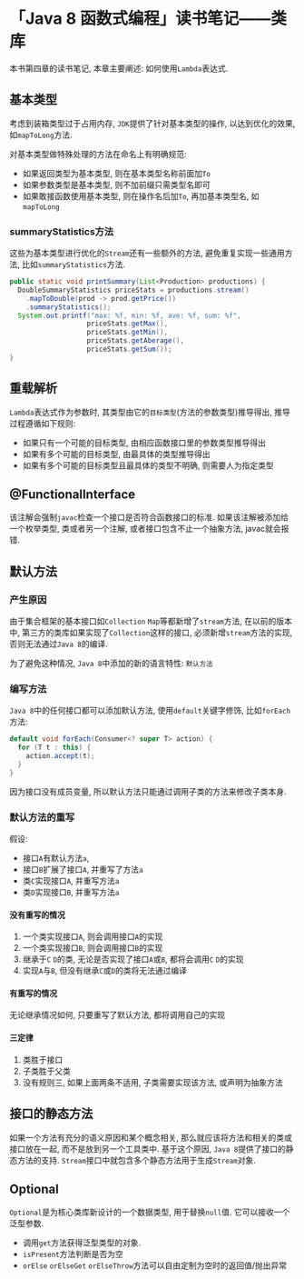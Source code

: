 # 「Java 8 函数式编程」读书笔记——类库

本书第四章的读书笔记, 本章主要阐述: 如何使用`Lambda`表达式. 

## 基本类型

考虑到装箱类型过于占用内存, `JDK`提供了针对基本类型的操作, 以达到优化的效果, 如`mapToLong`方法.

对基本类型做特殊处理的方法在命名上有明确规范:

- 如果返回类型为基本类型, 则在基本类型名称前面加`To`
- 如果参数类型是基本类型, 则不加前缀只需类型名即可
- 如果敢接函数使用基本类型, 则在操作名后加`To`, 再加基本类型名, 如`mapToLong`

### summaryStatistics方法

这些为基本类型进行优化的`Stream`还有一些额外的方法, 避免重复实现一些通用方法, 比如`summaryStatistics`方法.

```java
public static void printSummary(List<Production> productions) {
  DoubleSummaryStatistics priceStats = productions.stream()
    .mapToDouble(prod -> prod.getPrice())
    .summaryStatistics();
  System.out.printf("max: %f, min: %f, ave: %f, sum: %f",
                   priceStats.getMax(),
                   priceStats.getMin(),
                   priceStats.getAberage(),
                   priceStats.getSum());
}
```

## 重载解析

`Lambda`表达式作为参数时, 其类型由它的`目标类型`(方法的参数类型)推导得出, 推导过程遵循如下规则:

- 如果只有一个可能的目标类型, 由相应函数接口里的参数类型推导得出
- 如果有多个可能的目标类型, 由最具体的类型推导得出
- 如果有多个可能的目标类型且最具体的类型不明确, 则需要人为指定类型

## @FunctionalInterface

该注解会强制`javac`检查一个接口是否符合函数接口的标准. 如果该注解被添加给一个枚举类型, 类或者另一个注解, 或者接口包含不止一个抽象方法, javac就会报错.

## 默认方法

### 产生原因

由于集合框架的基本接口如`Collection` `Map`等都新增了`stream`方法, 在以前的版本中, 第三方的类库如果实现了`Collection`这样的接口, 必须新增`stream`方法的实现, 否则无法通过`Java 8`的编译. 

为了避免这种情况, `Java 8`中添加的新的语言特性: `默认方法`

### 编写方法

`Java 8`中的任何接口都可以添加默认方法, 使用`default`关键字修饰, 比如`forEach`方法:

```java
default void forEach(Consumer<? super T> action) {
  for (T t : this) {
    action.accept(t);
  }
}
```

因为接口没有成员变量, 所以默认方法只能通过调用子类的方法来修改子类本身.

### 默认方法的重写

假设:

- 接口`A`有默认方法`a`,
- 接口`B`扩展了接口`A`, 并重写了方法`a`
- 类`C`实现接口`A`, 并重写方法`a`
- 类`D`实现接口`B`, 并重写方法`a`

#### 没有重写的情况

1. 一个类实现接口`A`, 则会调用接口`A`的实现
2. 一个类实现接口`B`, 则会调用接口`B`的实现
3. 继承于`C` `D`的类, 无论是否实现了接口`A`或`B`, 都将会调用`C` `D`的实现
4. 实现`A`与`B`, 但没有继承`C`或`D`的类将无法通过编译

#### 有重写的情况

无论继承情况如何, 只要重写了默认方法, 都将调用自己的实现

#### 三定律

1. 类胜于接口
2. 子类胜于父类
3. 没有规则三, 如果上面两条不适用, 子类需要实现该方法, 或声明为抽象方法

## 接口的静态方法

如果一个方法有充分的语义原因和某个概念相关, 那么就应该将方法和相关的类或接口放在一起, 而不是放到另一个工具类中. 基于这个原因, `Java 8`提供了接口的静态方法的支持. `Stream`接口中就包含多个静态方法用于生成`Stream`对象.

## Optional

`Optional`是为核心类库新设计的一个数据类型, 用于替换`null`值. 它可以接收一个泛型参数.

- 调用`get`方法获得泛型类型的对象.
- `isPresent`方法判断是否为空
- `orElse` `orElseGet` `orElseThrow`方法可以自由定制为空时的返回值/抛出异常
